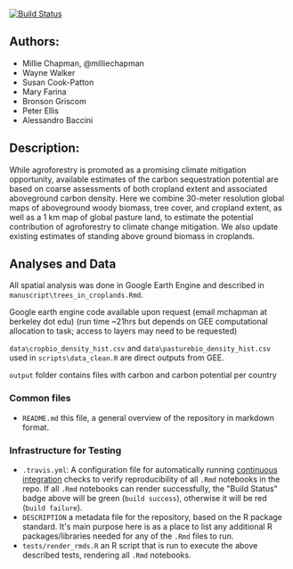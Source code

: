 [![Build Status](https://travis-ci.com/milliechapman/treesincroplands.svg?token=DT1gCAtvxqVkbs12U7nX&branch=master)](https://travis-ci.com/milliechapman/treesincroplands)

## Authors:

- Millie Chapman, @milliechapman
- Wayne Walker
- Susan Cook-Patton
- Mary Farina
- Bronson Griscom
- Peter Ellis
- Alessandro Baccini

## Description:
While agroforestry is promoted as a promising climate mitigation opportunity, available estimates of the carbon sequestration potential are based on coarse assessments of both cropland extent and associated aboveground carbon density. Here we combine 30-meter resolution global maps of aboveground woody biomass, tree cover, and cropland extent, as well as a 1 km map of global pasture land, to estimate the potential contribution of agroforestry to climate change mitigation. We also update existing estimates of standing above ground biomass in croplands. 

## Analyses and Data
All spatial analysis was done in Google Earth Engine and described in `manuscript\trees_in_croplands.Rmd`. 

Google earth engine code available upon request (email mchapman at berkeley dot edu)
(run time ~21hrs but depends on GEE computational allocation to task; access to layers may need to be requested)

`data\cropbio_density_hist.csv` and `data\pasturebio_density_hist.csv` used in `scripts\data_clean.R` are direct outputs from GEE.

`output` folder contains files with carbon and carbon potential per country 

### Common files

- `README.md` this file, a general overview of the repository in markdown format.  

### Infrastructure for Testing

- `.travis.yml`: A configuration file for automatically running [continuous integration](https://travis-ci.com) checks to verify reproducibility of all `.Rmd` notebooks in the repo.  If all `.Rmd` notebooks can render successfully, the "Build Status" badge above will be green (`build success`), otherwise it will be red (`build failure`).  
- `DESCRIPTION` a metadata file for the repository, based on the R package standard. It's main purpose here is as a place to list any additional R packages/libraries needed for any of the `.Rmd` files to run.
- `tests/render_rmds.R` an R script that is run to execute the above described tests, rendering all `.Rmd` notebooks. 
